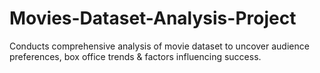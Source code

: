 # Movies-Dataset-Analysis-Project
Conducts comprehensive analysis of movie dataset to uncover audience preferences, box office trends &amp; factors influencing success.
